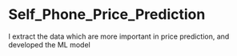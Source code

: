 # Self_Phone_Price_Prediction
I extract the data which are more important in price prediction, and developed the ML model
